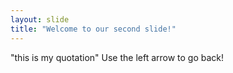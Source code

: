 ```yaml
---
layout: slide
title: "Welcome to our second slide!"
---
```

"this is my quotation"
Use the left arrow to go back!

